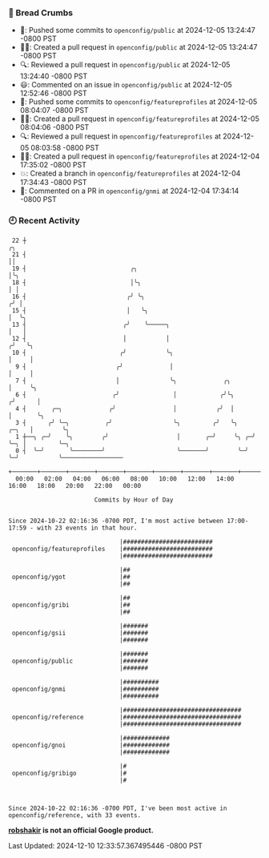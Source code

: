 ### 🍞 Bread Crumbs

 * 🚢: Pushed some commits to `openconfig/public` at 2024-12-05 13:24:47 -0800 PST
 * ✍🏼: Created a pull request in `openconfig/public` at 2024-12-05 13:24:47 -0800 PST
 * 🔍: Reviewed a pull request in  `openconfig/public` at 2024-12-05 13:24:40 -0800 PST
 * 😃: Commented on an issue in `openconfig/public` at 2024-12-05 12:52:46 -0800 PST
 * 🚢: Pushed some commits to `openconfig/featureprofiles` at 2024-12-05 08:04:07 -0800 PST
 * ✍🏼: Created a pull request in `openconfig/featureprofiles` at 2024-12-05 08:04:06 -0800 PST
 * 🔍: Reviewed a pull request in  `openconfig/featureprofiles` at 2024-12-05 08:03:58 -0800 PST
 * ✍🏼: Created a pull request in `openconfig/featureprofiles` at 2024-12-04 17:35:02 -0800 PST
 * 💥: Created a branch in `openconfig/featureprofiles` at 2024-12-04 17:34:43 -0800 PST
 * 💬: Commented on a PR in  `openconfig/gnmi` at 2024-12-04 17:34:14 -0800 PST

### 🕘 Recent Activity
```
 22 ┼                                                                        ╭╮
 21 ┤                                                                        ││
 19 ┤                             ╭╮                                         │╰╮
 18 ┤                             │╰╮                                        │ │
 16 ┤                            ╭╯ ╰╮                                      ╭╯ │
 15 ┤                            │   ╰╮                                     │  ╰╮
 13 ┤                           ╭╯    ╰─────╮                               │   │
 12 ┤                           │           │                              ╭╯   ╰╮
 10 ┤                          ╭╯           ╰╮                             │     │
  9 ┤                         ╭╯             │                             │     │
  7 ┤                         │              ╰╮             ╭╮             │     ╰╮
  6 ┤                        ╭╯               │            ╭╯╰╮           ╭╯      │
  4 ┤       ╭─╮             ╭╯                │           ╭╯  │           │       ╰╮
  3 ┤      ╭╯ ╰─╮          ╭╯                 ╰╮         ╭╯   ╰╮    ╭─╮   │        ╰╮
  1 ┼──╮ ╭─╯    ╰╮        ╭╯                   │       ╭─╯     ╰╮ ╭─╯ ╰─╮ │         ╰─╮
  0 ┤  ╰─╯       ╰────────╯                    ╰───────╯        ╰─╯     ╰─╯           ╰─────────────────
    +───────+───────+───────+───────+───────+───────+───────+───────+───────+───────+───────+───────+────
  00:00   02:00   04:00   06:00   08:00   10:00   12:00   14:00   16:00   18:00   20:00   22:00   00:00   

						Commits by Hour of Day


Since 2024-10-22 02:16:36 -0700 PDT, I'm most active between 17:00-17:59 - with 23 events in that hour.

```



```
                               |#########################
 openconfig/featureprofiles    |#########################
                               |#########################

                               |##
 openconfig/ygot               |##
                               |##

                               |##
 openconfig/gribi              |##
                               |##

                               |#######
 openconfig/gsii               |#######
                               |#######

                               |#######
 openconfig/public             |#######
                               |#######

                               |##########
 openconfig/gnmi               |##########
                               |##########

                               |#################################
 openconfig/reference          |#################################
                               |#################################

                               |#############
 openconfig/gnoi               |#############
                               |#############

                               |#
 openconfig/gribigo            |#
                               |#



Since 2024-10-22 02:16:36 -0700 PDT, I've been most active in openconfig/reference, with 33 events.

```
**[robshakir](mailto:robjs@google.com) is not an official Google product.**  


Last Updated: 2024-12-10 12:33:57.367495446 -0800 PST
